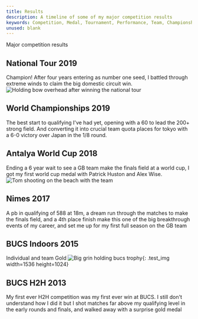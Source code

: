 ```yaml
---
title: Results
description: A timeline of some of my major competition results
keywords: Competition, Medal, Tournament, Performance, Team, Championships
unused: blank
---
```


Major competition results

## National Tour 2019
Champion! After four years entering as number one seed, I battled through extreme winds to claim the big domestic circuit win. 
![Holding bow overhead after winning the national tour]()

## World Championships 2019
The best start to qualifying I've had yet, opening with a 60 to lead the 200+ strong field. And converting it into crucial team quota places for tokyo with a 6-0 victory over Japan in the 1/8 round. 

## Antalya World Cup 2018
Ending a 6 year wait to see a GB team make the finals field at a world cup, I got my first world cup medal with Patrick Huston and Alex Wise.
![Tom shooting on the beach with the team]()

## Nimes 2017
A pb in qualifying of 588 at 18m, a dream run through the matches to make the finals field, and a 4th place finish make this one of the big breakthrough events of my career, and set me up for my first full season on the GB team 

## BUCS Indoors 2015
Individual and team Gold
![Big grin holding bucs trophy](../static/img/src/2015-BUCS-indoor.jpg){: .test_img width=1536 height=1024}

## BUCS H2H 2013
My first ever H2H competition was my first ever win at BUCS. I still don't understand how I did it but I shot matches far above my qualifying level in the early rounds and finals, and walked away with a surprise gold medal ![]()